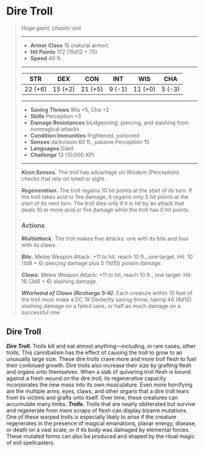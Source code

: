 # Dire Troll
>*Huge giant, chaotic evil*
>___
>- **Armor Class** 15 (natural armor)
>- **Hit Points** 172 (15d12 + 75)
>- **Speed** 40 ft.
>___
>|STR|DEX|CON|INT|WIS|CHA|
>|:---:|:---:|:---:|:---:|:---:|:---:|
>|22 (+6)|15 (+2)|21 (+5)|9 (-1)|11 (+0)|5 (-3)|
>___
>- **Saving Throws** Wis +5, Cha +2
>- **Skills** Perception +5
>- **Damage Resistances** bludgeoning, piercing, and slashing from nonmagical attacks
>- **Condition Immunities** frightened, poisoned
>- **Senses** darkvision 60 ft., passive Perception 15
>- **Languages** Giant
>- **Challenge** 13 (10,000 XP)
>___
>***Keen Senses.*** The troll has advantage on Wisdom (Perception) checks that rely on smell or sight.  
>
>***Regeneration.*** The troll regains 10 hit points at the start of its turn. If the troll takes acid or fire damage, it regains only 5 hit points at the start of its next turn. The troll dies only if it is hit by an attack that deals 10 or more acid or fire damage while the troll has 0 hit points.  
>
>### Actions
>***Multiattack.*** The troll makes five attacks: one with its bite and four with its claws.  
>
>***Bite.*** Melee Weapon Attack: +11 to hit, reach 10 ft., one target. Hit: 10 (1d8 + 6) piercing damage plus 5 (1d10) poison damage.  
>
>***Claws.*** Melee Weapon Attack: +11 to hit, reach 10 ft., one target. Hit: 16 (3d6 + 6) slashing damage.  
>
>***Whirlwind of Claws (Recharge 5–6).*** Each creature within 10 feet of the troll must make a DC 19 Dexterity saving throw, taking 44 (8d10) slashing damage on a failed save, or half as much damage on a successful one.
## Dire Troll
***Dire Troll.*** Trolls kill and eat almost anything—including, in rare cases, other trolls. This cannibalism has the effect of causing the troll to grow to an unusually large size. These dire trolls crave more and more troll flesh to fuel their continued growth.
Dire trolls also increase their size by grafting flesh and organs onto themselves. When a slab of quivering troll flesh is bound against a fresh wound on the dire troll, its regenerative capacity incorporates the new mass into its own musculature. Even more horrifying are the multiple arms, eyes, claws, and other organs that a dire troll tears from its victims and grafts onto itself. Over time, these creatures can accumulate many limbs.
***Trolls.*** Trolls that are nearly obliterated but survive and regenerate from mere scraps of flesh can display bizarre mutations. One of these warped trolls is especially likely to arise if the creature regenerates in the presence of magical emanations, planar energy, disease, or death on a vast scale, or if its body was damaged by elemental forces. These mutated forms can also be produced and shaped by the ritual magic of evil spellcasters.